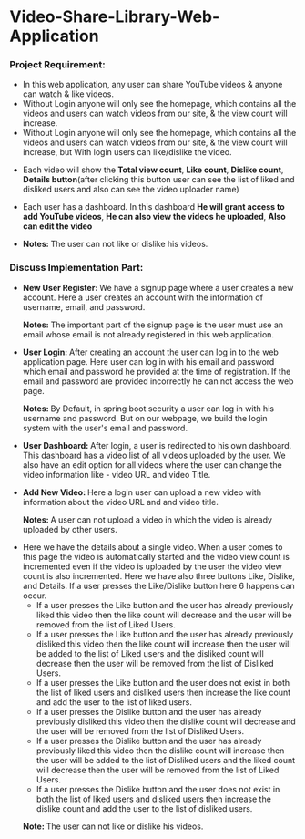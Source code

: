 # Video-Share-Library-Web-Application
<h3>Project Requirement:</h3>
<ul>
  <li>
    In this web application, any user can share YouTube videos & anyone can watch & like videos.
  </li>
  <li>
    Without Login anyone will only see the homepage, which contains all the videos and users can watch videos from our site, & the view count will increase.
  </li>
  <li>
    Without Login anyone will only see the homepage, which contains all the videos and users can watch videos from our site, & the view count will increase, but With login users can like/dislike the video.
  </li>
  <li>
    <p>Each video will show the <strong>Total view count</strong>, <strong>Like count</strong>, <strong>Dislike count</strong>, <strong>Details button</strong>(after clicking this button user can see the list of liked and disliked users and also can see the video uploader name)</p>
  </li>
  <li>
    Each user has a dashboard. In this dashboard <strong>He will grant access to add YouTube videos</strong>, <strong>He can also view the videos he uploaded</strong>, 
    <strong>Also can edit the video</strong>
  </li>
  <li>
    <p><strong>Notes: </strong>The user can not like or dislike his videos.</p>
  </li>
</ul>
<h3>Discuss Implementation Part:</h3>
<ul>
  <li>
    <p><strong>New User Register: </strong>We have a signup page where a user creates a new account. Here a user creates an account with the information of username, email, and password.</p>
    <p><strong>Notes: </strong>The important part of the signup page is the user must use an email whose email is not already registered in this web application.</p>
  </li>
  <li>
    <p><strong>User Login: </strong>After creating an account the user can log in to the web application page. Here user can log in with his email and password which email and password he provided at the time of registration. If the email and password are provided incorrectly he can not access the web page.</p>
    <p><strong>Notes: </strong>By Default, in spring boot security a user can log in with his username and password. But on our webpage, we build the login system with the user's email and password.</p>
  </li>
  <li>
    <p><strong>User Dashboard: </strong>After login, a user is redirected to his own dashboard. This dashboard has a video list of all videos uploaded by the user. We also have an edit option for all videos where the user can change the video information like - video URL and video Title.</p>
  </li>
  <li>
    <p><strong>Add New Video: </strong>Here a login user can upload a new video with information about the video URL and and video title. 
    <p><strong>Notes: </strong>A user can not upload a video in which the video is already uploaded by other users.</p>
  </li>
  <li>
    Here we have the details about a single video. When a user comes to this page the video is automatically started and the video view count is incremented even if the video is uploaded by the user the video view count is also incremented. Here we have also three buttons Like, Dislike, and Details. If a user presses the Like/Dislike button here 6 happens can occur.
    <ul>
      <li>
        If a user presses the Like button and the user has already previously liked this video then the like count will decrease and the user will be removed from the list of Liked Users.
      </li>
      <li>
        If a user presses the Like button and the user has already previously disliked this video then the like count will increase then the user will be added to the list of Liked users and the disliked count will decrease then the user will be removed from the list of Disliked Users.
      </li>
      <li>
        If a user presses the Like button and the user does not exist in both the list of liked users and disliked users then increase the like count and add the user to the list of liked users.
      </li>
      <li>
        If a user presses the Dislike button and the user has already previously disliked this video then the dislike count will decrease and the user will be removed from the list of Disliked Users.
      </li>
      <li>
        If a user presses the Dislike button and the user has already previously liked this video then the dislike count will increase then the user will be added to the list of Disliked users and the liked count will decrease then the user will be removed from the list of Liked Users.
      </li>
      <li>
        If a user presses the Dislike button and the user does not exist in both the list of liked users and disliked users then increase the dislike count and add the user to the list of disliked users.
      </li>
    </ul>
    <p><strong>Note: </strong>The user can not like or dislike his videos.</p>
  </li>
</ul>

